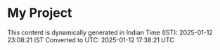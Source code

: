 # My Project

This content is dynamically generated in Indian Time (IST): 2025-01-12 23:08:21 IST
Converted to UTC: 2025-01-12 17:38:21 UTC
